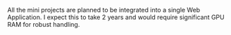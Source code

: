 All the mini projects are planned to be integrated into a single Web Application. I expect this to take 2 years and would require significant GPU RAM for robust handling.
